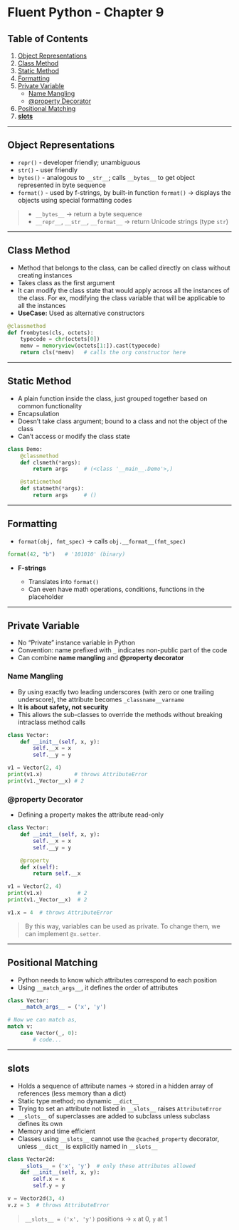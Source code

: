 # Fluent Python - Chapter 9

## Table of Contents
1. [Object Representations](#object-representations)
2. [Class Method](#class-method)
3. [Static Method](#static-method)
4. [Formatting](#formatting)
5. [Private Variable](#private-variable)  
   - [Name Mangling](#name-mangling)  
   - [@property Decorator](#property-decorator)  
6. [Positional Matching](#positional-matching)
7. [__slots__](#__slots__)

---

## Object Representations

- `repr()` - developer friendly; unambiguous
- `str()` - user friendly
- `bytes()` - analogous to `__str__`; calls `__bytes__` to get object represented in byte sequence
- `format()` - used by f-strings, by built-in function `format()` → displays the objects using special formatting codes

> - `__bytes__` → return a byte sequence  
> - `__repr__`, `__str__`, `__format__` → return Unicode strings (type `str`)

---

## Class Method

- Method that belongs to the class, can be called directly on class without creating instances
- Takes class as the first argument
- It can modify the class state that would apply across all the instances of the class. For ex, modifying the class variable that will be applicable to all the instances
- **UseCase:** Used as alternative constructors

```python
@classmethod
def frombytes(cls, octets):
    typecode = chr(octets[0])
    memv = memoryview(octets[1:]).cast(typecode)
    return cls(*memv)   # calls the org constructor here
````

---

## Static Method

* A plain function inside the class, just grouped together based on common functionality
* Encapsulation
* Doesn’t take class argument; bound to a class and not the object of the class
* Can’t access or modify the class state

```python
class Demo:
    @classmethod
    def clsmeth(*args):
        return args     # (<class '__main__.Demo'>,)

    @staticmethod
    def statmeth(*args):
        return args     # ()
```

---

## Formatting

* `format(obj, fmt_spec)` → calls `obj.__format__(fmt_spec)`

```python
format(42, "b")   # '101010' (binary)
```

* **F-strings**

  * Translates into `format()`
  * Can even have math operations, conditions, functions in the placeholder

---

## Private Variable

* No “Private” instance variable in Python
* Convention: name prefixed with `_` indicates non-public part of the code
* Can combine **name mangling** and **@property decorator**

### Name Mangling

* By using exactly two leading underscores (with zero or one trailing underscore), the attribute becomes `_classname__varname`
* **It is about safety, not security**
* This allows the sub-classes to override the methods without breaking intraclass method calls

```python
class Vector:
    def __init__(self, x, y):
        self.__x = x
        self.__y = y

v1 = Vector(2, 4)
print(v1.x)          # throws AttributeError
print(v1._Vector__x) # 2
```

### @property Decorator

* Defining a property makes the attribute read-only

```python
class Vector:
    def __init__(self, x, y):
        self.__x = x
        self.__y = y

    @property
    def x(self):
        return self.__x

v1 = Vector(2, 4)
print(v1.x)           # 2
print(v1._Vector__x)  # 2

v1.x = 4  # throws AttributeError
```

> By this way, variables can be used as private.
> To change them, we can implement `@x.setter`.

---

## Positional Matching

* Python needs to know which attributes correspond to each position
* Using `__match_args__`, it defines the order of attributes

```python
class Vector:
    __match_args__ = ('x', 'y')

# Now we can match as,
match v:
    case Vector(_, 0):
        # code...
```

---

## **slots**

* Holds a sequence of attribute names → stored in a hidden array of references (less memory than a dict)
* Static type method; no dynamic `__dict__`
* Trying to set an attribute not listed in `__slots__` raises `AttributeError`
* `__slots__` of superclasses are added to subclass unless subclass defines its own
* Memory and time efficient
* Classes using `__slots__` cannot use the `@cached_property` decorator, unless `__dict__` is explicitly named in `__slots__`

```python
class Vector2d:
    __slots__ = ('x', 'y')  # only these attributes allowed
    def __init__(self, x, y):
        self.x = x
        self.y = y

v = Vector2d(3, 4)
v.z = 3  # throws AttributeError
```

> `__slots__ = ('x', 'y')`
> positions → `x` at 0, `y` at 1

```

